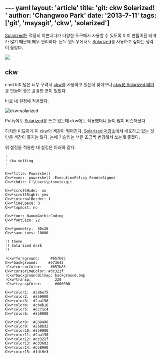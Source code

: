--- yaml
layout: 'article'
title: 'git: ckw Solarized! '
author: 'Changwoo Park'
date: '2013-7-11'
tags: ['git', 'msysgit', 'ckw', 'solarized']
---

[Solarized][]는 적당히 이쁜데다가 다양한 도구에서 사용할 수 있도록 이미 만들어진 테마가 많기 때문에 매우 편리하다. 문득 윈도우에서도 [Solarized][]를 사용하고 싶다는 생각이 들었다.

![](/articles/2013/git-msysgit-ckw-solarized/be-autiful.jpg)

## ckw

cmd 터미널은 너무 구려서 [ckw][]를 사용하고 있는데 찾아보니 [ckw용 Solarized 테마][ckw-solarized]를 만들어 놓은 훌륭한 분이 있었다.

바로 내 설정에 적용했다:

![ckw-solarized](/articles/2013/git-msysgit-ckw-solarized/git-msysgit-ckw-solarized.png)

Putty에도 [Solarized][]를 쓰고 있는데 ckw에도 적용했더니 둘이 많이 비슷해졌다.

하지만 미묘하게 이 ckw의 색감이 떨어진다. [Solarized 저장소](https://github.com/brantb/solarized)에서 배포하고 있는 것 만큼 색감이 좋지는 않다. 눈에 거슬리는 색은 조금씩 변경해서 쓰는게 좋겠다.


위 설정을 적용한 내 설정은 아래와 같다:

```
!
! ckw setting
!

Ckw*title: Powershell
Ckw*exec:  powershell -ExecutionPolicy RemoteSigned
Ckw*chdir: C:\Users\pismute\git

Ckw*scrollHide:  no
Ckw*scrollRight: yes
Ckw*internalBorder: 1
Ckw*lineSpace: 0
Ckw*topmost: no

Ckw*font: NanumGothicCoding
Ckw*fontSize: 22

Ckw*geometry:  80x26
Ckw*saveLines: 10000

!! theme
!! Solarized dark
!!

!Ckw*foreground:     #657b83
Ckw*background:     #073642
!Ckw*cursorColor:    #657b83
Ckw*cursorImeColor: #dc322f
!Ckw*backgroundBitmap: background.bmp
!Ckw*transp:           220
!Ckw*transpColor:      #000000

Ckw*color1:  #586e75
Ckw*color2:  #859900
Ckw*color3:  #2aa198
Ckw*color4:  #cb4b16
Ckw*color5:  #6c71c4
Ckw*color6:  #859900

Ckw*color8:  #839496
Ckw*color9:  #268bd2
Ckw*color10: #859900
Ckw*color11: #2aa198
Ckw*color12: #dc322f
Ckw*color13: #d33682
Ckw*color14: #b58900
Ckw*color15: #fdf6e3
```

[ckw-solarized]: https://gist.github.com/cd01/4307522
[Solarized]: http://ethanschoonover.com/solarized
[ckw]: http://d.hatena.ne.jp/hideden/20071115/1195229532
